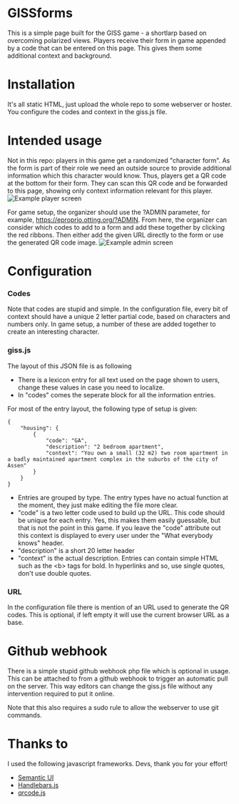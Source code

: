 # GISSforms
This is a simple page built for the GISS game - a shortlarp based on overcoming polarized views. Players receive their form in game appended by a code that can be entered on this page. This gives them some additional context and background. 

# Installation
It's all static HTML, just upload the whole repo to some webserver or hoster. You configure the codes and context in the giss.js file.

# Intended usage
Not in this repo: players in this game get a randomized "character form". As the form is part of their role we need an outside source to provide additional information which this character would know. Thus, players get a QR code at the bottom for their form. They can scan this QR code and be forwarded to this page, showing only context information relevant for this player.
![Example player screen](https://github.com/b0tting/GISSforms/tree/master/screens/player.png) 

For game setup, the organizer should use the ?ADMIN parameter, for example, <https://eproprio.otting.org/?ADMIN>. From here, the organizer can consider which codes to add to a form and add these together by clicking the red ribbons. Then either add the given URL directly to the form or use the generated QR code image. 
![Example admin screen](https://github.com/b0tting/GISSforms/tree/master/screens/admin.png)
   
# Configuration
### Codes
Note that codes are stupid and simple. In the configuration file, every bit of context should have a unique 2 letter partial code, based on characters and numbers only. In game setup, a number of these are added together to create an interesting character. 

### giss.js
The layout of this JSON file is as following
- There is a lexicon entry for all text used on the page shown to users, change these values in case you need to localize. 
- In "codes" comes the seperate block for all the information entries. 

For most of the entry layout, the following type of setup is given:
```
{ 
    "housing": {
        {
            "code": "GA",
            "description": "2 bedroom apartment",
            "context": "You own a small (32 m2) two room apartment in a badly maintained apartment complex in the suburbs of the city of Assen"
        }
    }
} 
```
- Entries are grouped by type. The entry types have no actual function at the moment, they just make editing the file more clear. 
- "code" is a two letter code used to build up the URL. This code should be unique for each entry. Yes, this makes them easily guessable, but that is not the point in this game. If you leave the "code" attribute out this context is displayed to every user under the "What everybody knows" header. 
- "description" is a short 20 letter header
- "context" is the actual description.  Entries can contain simple HTML such as the \<b\> tags for bold. In hyperlinks and so, use single quotes, don't use double quotes.  

### URL
In the configuration file there is mention of an URL used to generate the QR codes. This is optional, if left empty it will use the current browser URL as a base.

# Github webhook
There is a simple stupid github webhook php file which is optional in usage. This can be attached to from a github webhook to trigger an automatic pull on the server. This way editors can change the giss.js file without any intervention required to put it online. 

Note that this also requires a sudo rule to allow the webserver to use git commands. 

# Thanks to
I used the following javascript frameworks. Devs, thank you for your effort! 
- [Semantic UI](https://semantic-ui.com/)
- [Handlebars.js](https://handlebarsjs.com/)
- [qrcode.js](https://davidshimjs.github.io/qrcodejs/)
 